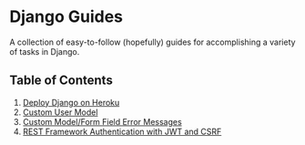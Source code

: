# Django Guides

A collection of easy-to-follow (hopefully) guides for accomplishing a variety of tasks in Django.

## Table of Contents

1. [Deploy Django on Heroku](/django_heroku.md)
2. [Custom User Model](/custom_user_model.md)
3. [Custom Model/Form Field Error Messages](/model_form_custom_errors.md)
4. [REST Framework Authentication with JWT and CSRF](jwt_csrf_drf_react/)
